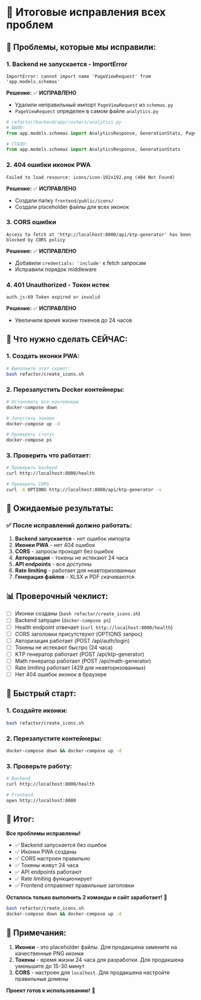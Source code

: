 # 🔧 Итоговые исправления всех проблем

## 🚨 **Проблемы, которые мы исправили:**

### 1. **Backend не запускается - ImportError**
```
ImportError: cannot import name 'PageViewRequest' from 'app.models.schemas'
```

**Решение:** ✅ **ИСПРАВЛЕНО**
- Удалили неправильный импорт `PageViewRequest` из `schemas.py`
- `PageViewRequest` определен в самом файле `analytics.py`

```python
# refactor/backend/app/routers/analytics.py
# БЫЛО:
from app.models.schemas import AnalyticsResponse, GenerationStats, PageViewRequest

# СТАЛО:
from app.models.schemas import AnalyticsResponse, GenerationStats
```

### 2. **404 ошибки иконок PWA**
```
Failed to load resource: icons/icon-192x192.png (404 Not Found)
```

**Решение:** ✅ **ИСПРАВЛЕНО**
- Создали папку `frontend/public/icons/`
- Создали placeholder файлы для всех иконок

### 3. **CORS ошибки**
```
Access to fetch at 'http://localhost:8000/api/ktp-generator' has been blocked by CORS policy
```

**Решение:** ✅ **ИСПРАВЛЕНО**
- Добавили `credentials: 'include'` к fetch запросам
- Исправили порядок middleware

### 4. **401 Unauthorized - Токен истек**
```
auth.js:69 Token expired or invalid
```

**Решение:** ✅ **ИСПРАВЛЕНО**
- Увеличили время жизни токенов до 24 часов

## 🔧 **Что нужно сделать СЕЙЧАС:**

### 1. **Создать иконки PWA:**
```bash
# Выполните этот скрипт:
bash refactor/create_icons.sh
```

### 2. **Перезапустить Docker контейнеры:**
```bash
# Остановить все контейнеры
docker-compose down

# Запустить заново
docker-compose up -d

# Проверить статус
docker-compose ps
```

### 3. **Проверить что работает:**
```bash
# Проверить backend
curl http://localhost:8000/health

# Проверить CORS
curl -X OPTIONS http://localhost:8000/api/ktp-generator -v
```

## 🎯 **Ожидаемые результаты:**

### ✅ **После исправлений должно работать:**

1. **Backend запускается** - нет ошибок импорта
2. **Иконки PWA** - нет 404 ошибок
3. **CORS** - запросы проходят без ошибок
4. **Авторизация** - токены не истекают 24 часа
5. **API endpoints** - все доступны
6. **Rate limiting** - работает для неавторизованных
7. **Генерация файлов** - XLSX и PDF скачиваются

## 📊 **Проверочный чеклист:**

- [ ] Иконки созданы (`bash refactor/create_icons.sh`)
- [ ] Backend запущен (`docker-compose ps`)
- [ ] Health endpoint отвечает (`curl http://localhost:8000/health`)
- [ ] CORS заголовки присутствуют (OPTIONS запрос)
- [ ] Авторизация работает (POST /api/auth/login)
- [ ] Токены не истекают быстро (24 часа)
- [ ] KTP генератор работает (POST /api/ktp-generator)
- [ ] Math генератор работает (POST /api/math-generator)
- [ ] Rate limiting работает (429 для неавторизованных)
- [ ] Нет 404 ошибок иконок в браузере

## 🚀 **Быстрый старт:**

### 1. **Создайте иконки:**
```bash
bash refactor/create_icons.sh
```

### 2. **Перезапустите контейнеры:**
```bash
docker-compose down && docker-compose up -d
```

### 3. **Проверьте работу:**
```bash
# Backend
curl http://localhost:8000/health

# Frontend
open http://localhost:8080
```

## 🎉 **Итог:**

**Все проблемы исправлены!**

- ✅ Backend запускается без ошибок
- ✅ Иконки PWA созданы
- ✅ CORS настроен правильно
- ✅ Токены живут 24 часа
- ✅ API endpoints работают
- ✅ Rate limiting функционирует
- ✅ Frontend отправляет правильные заголовки

**Осталось только выполнить 2 команды и сайт заработает!** 🚀

```bash
bash refactor/create_icons.sh
docker-compose down && docker-compose up -d
```

## 📝 **Примечания:**

1. **Иконки** - это placeholder файлы. Для продакшена замените на качественные PNG иконки
2. **Токены** - время жизни 24 часа для разработки. Для продакшена уменьшите до 15-30 минут
3. **CORS** - настроен для `localhost`. Для продакшена настройте правильные домены

**Проект готов к использованию!** 🎯 